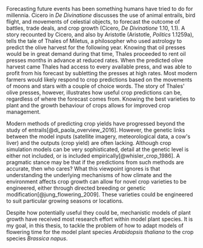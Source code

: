 Forecasting future events has been something humans have tried to do for millennia.
Cicero in *De Divinatione* discusses the use of animal entrails, bird flight, and movements of celestial objects, to forecast the outcome of battles, trade deals, and crop growth (Cicero, *De Divinatione* 1.10, 1.1).
A story recounted by Cicero, and also by Aristotle (Aristotle, *Politics* 1.1259a), tells the tale of Thales of Miletus, a philosopher who used astrology to predict the olive harvest for the following year.
Knowing that oil presses would be in great demand during that time, Thales proceeded to rent oil presses months in advance at reduced rates.
When the predicted olive harvest came Thales had access to every available press, and was able to profit from his forecast by subletting the presses at high rates.
Most modern farmers would likely respond to crop predictions based on the movements of moons and stars with a couple of choice words.
The story of Thales' olive presses, however, illustrates how useful crop predictions can be, regardless of where the forecast comes from.
Knowing the best varieties to plant and the growth behaviour of crops allows for improved crop management.

Modern methods of predicting crop yields have progressed beyond the study of entrails[@di_paola_overview_2016].
However, the genetic links between the model inputs (satellite imagery, meteorological data, a cow's liver) and the outputs (crop yield) are often lacking.
Although crop simulation models can be very sophisticated, detail at the genetic level is either not included, or is included empirically[@whisler_crop_1986].
A pragmatic stance may be that if the predictions from such methods are accurate, then who cares?
What this viewpoint ignores is that understanding the underlying mechanisms of how climate and the environment affects crop growth can allow for novel crop varieties to be engineered, either through directed breeding or genetic modification[@jung_flowering_2009].
These varieties could be engineered to suit particular growing seasons or locations.

Despite how potentially useful they could be, mechanistic models of plant growth have received most research effort within model plant species.
It is my goal, in this thesis, to tackle the problem of how to adapt models of flowering time for the model plant species *Arabidopsis thaliana* to the crop species *Brassica napus*.
